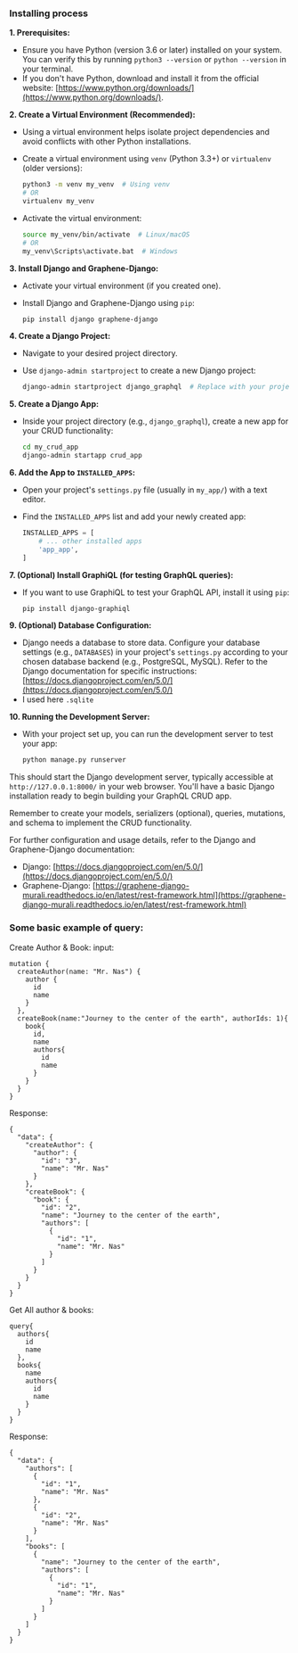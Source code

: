 ### Installing process

**1. Prerequisites:**

- Ensure you have Python (version 3.6 or later) installed on your system. You can verify this by running `python3 --version` or `python --version` in your terminal.
- If you don't have Python, download and install it from the official website: [https://www.python.org/downloads/](https://www.python.org/downloads/).

**2. Create a Virtual Environment (Recommended):**

- Using a virtual environment helps isolate project dependencies and avoid conflicts with other Python installations.
- Create a virtual environment using `venv` (Python 3.3+) or `virtualenv` (older versions):

  ```bash
  python3 -m venv my_venv  # Using venv
  # OR
  virtualenv my_venv
  ```

- Activate the virtual environment:

  ```bash
  source my_venv/bin/activate  # Linux/macOS
  # OR
  my_venv\Scripts\activate.bat  # Windows
  ```

**3. Install Django and Graphene-Django:**

- Activate your virtual environment (if you created one).
- Install Django and Graphene-Django using `pip`:

  ```bash
  pip install django graphene-django
  ```

**4. Create a Django Project:**

- Navigate to your desired project directory.
- Use `django-admin startproject` to create a new Django project:

  ```bash
  django-admin startproject django_graphql  # Replace with your project name
  ```

**5. Create a Django App:**

- Inside your project directory (e.g., `django_graphql`), create a new app for your CRUD functionality:

  ```bash
  cd my_crud_app
  django-admin startapp crud_app
  ```

**6. Add the App to `INSTALLED_APPS`:**

- Open your project's `settings.py` file (usually in `my_app/`) with a text editor.
- Find the `INSTALLED_APPS` list and add your newly created app:

  ```python
  INSTALLED_APPS = [
      # ... other installed apps
      'app_app',
  ]
  ```

**7. (Optional) Install GraphiQL (for testing GraphQL queries):**

- If you want to use GraphiQL to test your GraphQL API, install it using `pip`:

  ```bash
  pip install django-graphiql
  ```


**9. (Optional) Database Configuration:**

- Django needs a database to store data. Configure your database settings (e.g., `DATABASES`) in your project's `settings.py` according to your chosen database backend (e.g., PostgreSQL, MySQL). Refer to the Django documentation for specific instructions: [https://docs.djangoproject.com/en/5.0/](https://docs.djangoproject.com/en/5.0/)
- I used here `.sqlite`

**10. Running the Development Server:**

- With your project set up, you can run the development server to test your app:

  ```bash
  python manage.py runserver
  ```

This should start the Django development server, typically accessible at `http://127.0.0.1:8000/` in your web browser. You'll have a basic Django installation ready to begin building your GraphQL CRUD app.

Remember to create your models, serializers (optional), queries, mutations, and schema to implement the CRUD functionality.

For further configuration and usage details, refer to the Django and Graphene-Django documentation:

- Django: [https://docs.djangoproject.com/en/5.0/](https://docs.djangoproject.com/en/5.0/)
- Graphene-Django: [https://graphene-django-murali.readthedocs.io/en/latest/rest-framework.html](https://graphene-django-murali.readthedocs.io/en/latest/rest-framework.html)

### Some basic example of query:
Create Author & Book:
input:
```
mutation {
  createAuthor(name: "Mr. Nas") {
    author {
      id
      name
    }
  },
  createBook(name:"Journey to the center of the earth", authorIds: 1){
    book{
      id,
      name
      authors{
        id
        name
      }
    }
  }
}
```

Response:
```
{
  "data": {
    "createAuthor": {
      "author": {
        "id": "3",
        "name": "Mr. Nas"
      }
    },
    "createBook": {
      "book": {
        "id": "2",
        "name": "Journey to the center of the earth",
        "authors": [
          {
            "id": "1",
            "name": "Mr. Nas"
          }
        ]
      }
    }
  }
}
```

Get All author & books:
```
query{
  authors{
    id
    name
  },
  books{
    name
    authors{
      id
      name
    }
  }
}
```

Response:
```
{
  "data": {
    "authors": [
      {
        "id": "1",
        "name": "Mr. Nas"
      },
      {
        "id": "2",
        "name": "Mr. Nas"
      }
    ],
    "books": [
      {
        "name": "Journey to the center of the earth",
        "authors": [
          {
            "id": "1",
            "name": "Mr. Nas"
          }
        ]
      }
    ]
  }
}
```